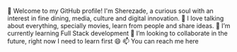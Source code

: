  👋 Welcome to my GitHub profile! I'm Sherezade, a curious soul with an interest in fine dining, media, culture and digital innovation.
 👀 I love talking about everything, specially movies, learn from people and share ideas.
 🌱 I’m currently learning Full Stack development
 💞️ I’m looking to collaborate in the future, right now I need to learn first 😄
 📫 You can reach me here 
  

<!---
mlshere/mlshere is a ✨ special ✨ repository because its `README.md` (this file) appears on your GitHub profile.
You can click the Preview link to take a look at your changes.
--->
